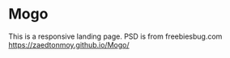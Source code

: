 # Mogo
This is a responsive landing page. PSD is from freebiesbug.com
https://zaedtonmoy.github.io/Mogo/
